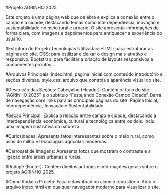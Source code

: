 #Projeto AGRINHO 2025

Este projeto é uma página web que celebra e explica a conexão entre o campo e a cidade, destacando temas como interdependência, inovação e sustentabilidade no meio rural e urbano. O site apresenta informações de forma clara, com imagens e depoimentos para enriquecer a experiência do usuário.

#Estrutura do Projeto
Tecnologias Utilizadas:
HTML: para estruturar as páginas do site.
CSS: para estilizar e deixar o design mais atrativo e responsivo.
Bootstrap: para facilitar a criação de layouts responsivos e componentes prontos.

#Arquivos Principais:
index.html: página inicial com conteúdo introdutório e seções diversas.
style.css: arquivo que controla a aparência visual do site.

#Descrição das Seções:
Cabeçalho (Header):
Contém o título do site “AGRINHO 2025” e o subtítulo “Festejando Conexão Campo Cidade”.
Barra de navegação com links para as principais páginas do site: Página Inicial, Interdependência, Inovação e Sustentabilidade.

#Seção Principal:
Explica a relação entre campo e cidade, destacando a interdependência econômica, cultural e tecnológica entre os dois.
Inclui uma imagem ilustrativa da natureza.

#Curiosidades:
Apresenta fatos interessantes sobre o meio rural, como usos do milho e tecnologias agrícolas modernas.

#Carrossel de Imagens:
Apresenta fotos que mostram o contraste e a ligação entre áreas urbanas e rurais.

#Rodapé (Footer):
Contém direitos autorais e informações gerais sobre o projeto AGRINHO 2025.

#Como Rodar o Projeto:
Faça o download ou clone o repositório.
Abra o arquivo index.html em qualquer navegador moderno para visualizar o site.
